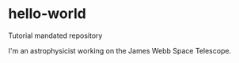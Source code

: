 # hello-world
Tutorial mandated repository

I'm an astrophysicist working on the James Webb Space Telescope.
